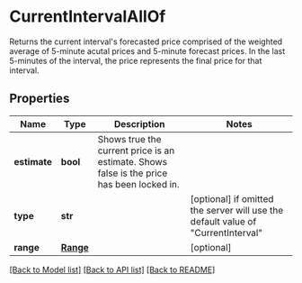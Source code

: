# CurrentIntervalAllOf

Returns the current interval's forecasted price comprised of the weighted average of 5-minute acutal prices and 5-minute forecast prices. In the last 5-minutes of the interval, the price represents the final price for that interval.

## Properties
Name | Type | Description | Notes
------------ | ------------- | ------------- | -------------
**estimate** | **bool** | Shows true the current price is an estimate. Shows false is the price has been locked in. | 
**type** | **str** |  | [optional]  if omitted the server will use the default value of "CurrentInterval"
**range** | [**Range**](Range.md) |  | [optional] 

[[Back to Model list]](../README.md#documentation-for-models) [[Back to API list]](../README.md#documentation-for-api-endpoints) [[Back to README]](../README.md)


